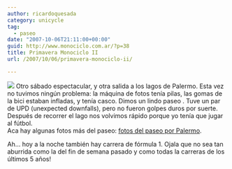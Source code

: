 ```yaml
---
author: ricardoquesada
category: unicycle
tag:
  - paseo
date: "2007-10-06T21:11:00+00:00"
guid: http://www.monociclo.com.ar/?p=38
title: Primavera Monociclo II
url: /2007/10/06/primavera-monociclo-ii/

---
```

[![](http://lh6.google.com/ricardoquesada/Rwf3v8ZrtBI/AAAAAAAACOE/_flj_aTcksw/IMG_0478.jpg?imgmax=512)](http://lh6.google.com/ricardoquesada/Rwf3v8ZrtBI/AAAAAAAACOE/_flj_aTcksw/IMG_0478.jpg?imgmax=512) Otro sábado espectacular, y otra salida a los lagos de Palermo. Esta vez no tuvimos ningún problema: la máquina de fotos tenía pilas, las gomas de la bici estaban infladas, y tenía casco. Dimos un lindo paseo . Tuve un par de UPD (unexpected downfalls), pero no fueron golpes duros por suerte. Después de recorrer el lago nos volvimos rápido porque yo tenía que jugar al fútbol.  
Aca hay algunas fotos más del paseo: [fotos del paseo por Palermo](http://picasaweb.google.com/ricardoquesada/LagosDePalermo).

Ah... hoy a la noche también hay carrera de fórmula 1. Ojala que no sea tan aburrida como la del fin de semana pasado y como todas la carreras de los últimos 5 años!
